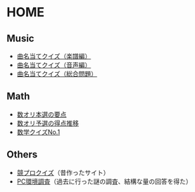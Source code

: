 # HOME

## Music
- [曲名当てクイズ（楽譜編）](music/musiq-score.md)
- [曲名当てクイズ（音声編）](music/musiq-sound.md)
- [曲名当てクイズ（総合問題）](music/general1.md)

## Math
- [数オリ本選の要点](math/ho_tips.md)
- [数オリ予選の得点推移](math/yo.md)
- [数学クイズNo.1](math/quiz1/gate.md)

## Others
- [競プロクイズ](https://tenory.wixsite.com/kyopro-quiz1)（昔作ったサイト）
- [PC環境調査](others/pc-survey.pdf)（過去に行った謎の調査、結構な量の回答を得た）